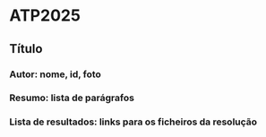 # ATP2025

## Título
### Autor: nome, id, foto
### Resumo: lista de parágrafos
### Lista de resultados: links para os ficheiros da resolução
